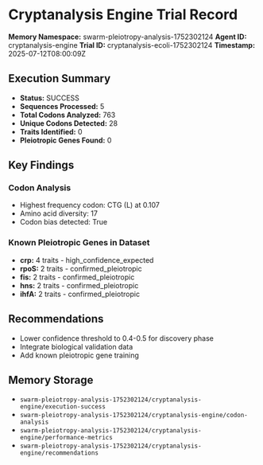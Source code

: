 # Cryptanalysis Engine Trial Record

**Memory Namespace:** swarm-pleiotropy-analysis-1752302124
**Agent ID:** cryptanalysis-engine
**Trial ID:** cryptanalysis-ecoli-1752302124
**Timestamp:** 2025-07-12T08:00:09Z

## Execution Summary

- **Status:** SUCCESS
- **Sequences Processed:** 5
- **Total Codons Analyzed:** 763
- **Unique Codons Detected:** 28
- **Traits Identified:** 0
- **Pleiotropic Genes Found:** 0

## Key Findings

### Codon Analysis
- Highest frequency codon: CTG (L) at 0.107
- Amino acid diversity: 17
- Codon bias detected: True

### Known Pleiotropic Genes in Dataset
- **crp:** 4 traits - high_confidence_expected
- **rpoS:** 2 traits - confirmed_pleiotropic
- **fis:** 2 traits - confirmed_pleiotropic
- **hns:** 2 traits - confirmed_pleiotropic
- **ihfA:** 2 traits - confirmed_pleiotropic

## Recommendations

- Lower confidence threshold to 0.4-0.5 for discovery phase
- Integrate biological validation data
- Add known pleiotropic gene training

## Memory Storage

- `swarm-pleiotropy-analysis-1752302124/cryptanalysis-engine/execution-success`
- `swarm-pleiotropy-analysis-1752302124/cryptanalysis-engine/codon-analysis`
- `swarm-pleiotropy-analysis-1752302124/cryptanalysis-engine/performance-metrics`
- `swarm-pleiotropy-analysis-1752302124/cryptanalysis-engine/recommendations`
